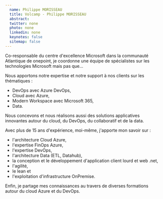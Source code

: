 ```yaml
---
  name: Philippe MORISSEAU
  title: Volcamp - Philippe MORISSEAU
  abstract: 
  twitter: none
  photo: none
  linkedin: none
  keynotes: false
  sitemap: false
---
```

Co-responsable du centre d'excellence Microsoft dans la communauté Atlantique de onepoint, je coordonne une équipe de spécialistes sur les technologies Microsoft mais pas que...

Nous apportons notre expertise et notre support à nos clients sur les thématiques :

- DevOps avec Azure DevOps,
- Cloud avec Azure,
- Modern Workspace avec Microsoft 365,
- Data.

Nous concevons et nous réalisons aussi des solutions applicatives innovantes autour du cloud, du DevOps, du collaboratif et de la data.

Avec plus de 15 ans d'expérience, moi-même, j'apporte mon savoir sur :

- l'architecture Cloud Azure,
- l'expertise FinOps Azure,
- l'expertise DevOps,
- l'architecture Data (ETL, Datahub),
- la conception et le développement d'application client lourd et web .net,
- l'agilité,
- le lean et
- l'exploitation d'infrastructure OnPremise.

Enfin, je partage mes connaissances au travers de diverses formations autour du cloud Azure et du DevOps.
